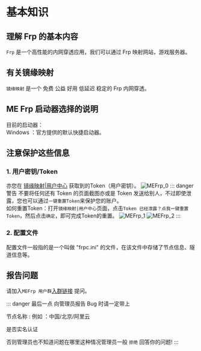 # 基本知识

## 理解 Frp 的基本内容

``Frp`` 是一个高性能的内网穿透应用，我们可以通过 Frp 映射网站，游戏服务器。

## 有关镜缘映射

``镜缘映射`` 是一个 免费 公益 好用 低延迟 稳定的 Frp 内网穿透。

## ME Frp 启动器选择的说明

目前的启动器：
<br>
Windows ：官方提供的默认快捷启动器。
## 注意保护这些信息

### 1. 用户密钥/Token

亦您在 [镜缘映射|用户中心](https://www.mefrp.com/console/home) 获取到的Token（用户密钥）。
![MEFrp_0](https://mefrp.docs.pic.iuos.asia/MEFrp_0.png)
::: danger 警告
不要将任何还有 Token 的页面截图亦或是 Token 发送给别人，不过即使泄露，您也可以通过``一键重置Token``来保护您的账户。
<br>
如何重置Token：打开``镜缘映射|用户中心``页面，点击``Token 已经泄露？点我一键重置 Token``，然后点击``确定``，即可完成Token的重置。
![MEFrp_1](https://mefrp.docs.pic.iuos.asia/MEFrp_1.png)
![MEFrp_2](https://mefrp.docs.pic.iuos.asia/MEFrp_2.png)
:::

### 2. 配置文件

配置文件一般指的是一个叫做 "frpc.ini" 的文件，在该文件中存储了节点信息、隧道信息等。

## 报告问题

请加入``MEFrp 用户群``[入群链接](https://qm.qq.com/cgi-bin/qm/qr?authKey=Ssj5ihOsiiKx75UzBWY0J7CPU5DMeG3PwqVFqnw25%2Fn3MjZpvWs%2B6LNmbnPtVFND&k=wef08xyxqCVqKWU7W5IhzKOINa_EHSos&noverify=0) 提问。


::: danger 最后一点
向管理员报告 Bug 时请一定带上

节点名称 : 例如 ：中国/北京/阿里云

是否实名认证

否则管理员也不知道问题在哪里这种情况管理员一般 ``拒绝`` 回答你的问题!
:::
